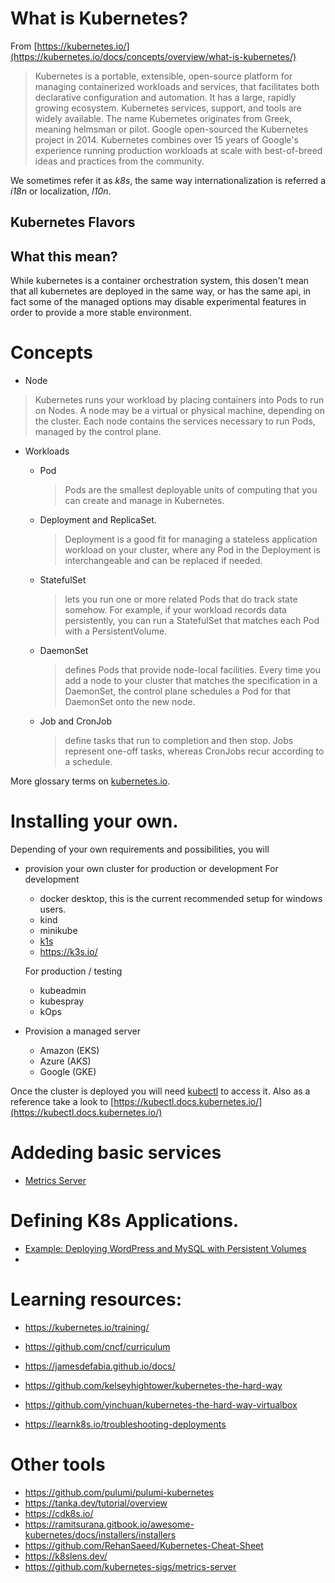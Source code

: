 # What is Kubernetes?

From [https://kubernetes.io/](https://kubernetes.io/docs/concepts/overview/what-is-kubernetes/)
    
>  Kubernetes is a portable, extensible, open-source platform for managing containerized workloads and services, that facilitates both declarative configuration and automation. It has a large, rapidly growing ecosystem. Kubernetes services, support, and tools are widely available.
 >   The name Kubernetes originates from Greek, meaning helmsman or pilot. Google open-sourced the Kubernetes project in 2014. Kubernetes combines over 15 years of Google's experience running production workloads at scale with best-of-breed ideas and practices from the community.

We sometimes refer it as *k8s*, the same way internationalization is referred a *i18n* or localization, *l10n*.

## Kubernetes Flavors

## What this mean?
  While kubernetes is a container orchestration system, this dosen't mean that all kubernetes are deployed in the same way, or has the same api, in fact some of the managed options may disable experimental features in order to provide a more stable environment.

# Concepts

* Node
>Kubernetes runs your workload by placing containers into Pods to run on Nodes. A node may be a virtual or physical machine, depending on the cluster. Each node contains the services necessary to run Pods, managed by the control plane.

* Workloads
    * Pod
        >Pods are the smallest deployable units of computing that you can create and manage in Kubernetes.

    * Deployment and ReplicaSet.
        > Deployment is a good fit for managing a stateless application workload on your cluster, where any Pod in the Deployment is interchangeable and can be replaced if needed.

    * StatefulSet
        >lets you run one or more related Pods that do track state somehow. For example, if your workload records data persistently, you can run a StatefulSet that matches each Pod with a PersistentVolume.

    * DaemonSet
        >defines Pods that provide node-local facilities. Every time you add a node to your cluster that matches the specification in a DaemonSet, the control plane schedules a Pod for that DaemonSet onto the new node.

    * Job and CronJob
        > define tasks that run to completion and then stop. Jobs represent one-off tasks, whereas CronJobs recur according to a schedule.

More glossary terms on [kubernetes.io](https://kubernetes.io/docs/reference/glossary/).

# Installing your own.

Depending of your own requirements and possibilities, you will

* provision your own cluster for production or development
    For development
    * docker desktop, this is the current recommended setup for windows users.
    * kind
    * minikube
    * [k1s](https://github.com/maniaque/k1s)
    * https://k3s.io/

    For production / testing
    * kubeadmin
    * kubespray
    * kOps

* Provision a managed server
    * Amazon (EKS)
    * Azure (AKS)
    * Google (GKE)

Once the cluster is deployed you will need [kubectl](https://kubernetes.io/docs/tasks/tools/install-kubectl/) to access it.
Also as a reference take a look to  [https://kubectl.docs.kubernetes.io/](https://kubectl.docs.kubernetes.io/)

# Addeding basic services

 * [Metrics Server](https://github.com/kubernetes-sigs/metrics-server)

# Defining K8s Applications.

 * [Example: Deploying WordPress and MySQL with Persistent Volumes](https://kubernetes.io/docs/tutorials/stateful-application/mysql-wordpress-persistent-volume/)
 * 


# Learning resources:

* https://kubernetes.io/training/
* https://github.com/cncf/curriculum

* https://jamesdefabia.github.io/docs/

* https://github.com/kelseyhightower/kubernetes-the-hard-way
* https://github.com/yinchuan/kubernetes-the-hard-way-virtualbox
* https://learnk8s.io/troubleshooting-deployments


# Other tools
* https://github.com/pulumi/pulumi-kubernetes
* https://tanka.dev/tutorial/overview
* https://cdk8s.io/
* https://ramitsurana.gitbook.io/awesome-kubernetes/docs/installers/installers
* https://github.com/RehanSaeed/Kubernetes-Cheat-Sheet
* https://k8slens.dev/
* https://github.com/kubernetes-sigs/metrics-server
